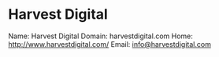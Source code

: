 
# Harvest Digital

Name: Harvest Digital
Domain: harvestdigital.com
Home: http://www.harvestdigital.com/
Email: info@harvestdigital.com
